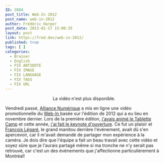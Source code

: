 ```yaml
---
ID: 2884
post_title: Web-In 2012
post_name: web-in-2012
author: Frédéric Harper
post_date: 2013-01-17 15:00:35
layout: post
link: https://fred.dev/web-in-2012/
published: true
tags: [ ]
categories:
  - Brainer
  - English
  - FIX ANTIDOTE
  - FIX IMAGE
  - FIX LANGUAGE
  - FIX TAGS
  - FIX URL
---
```

<p style="text-align:center">La vidéo n'est plus disponible.</p><p>Vendredi passé, <a href="https://www.alliancenumerique.com/index.aspx" target="_blank" rel="noopener noreferrer">Alliance Numérique</a> a mis en ligne une vidéo promotionnelle du <a href="https://mtldgtl.com/fr/web-in/" target="_blank" rel="noopener noreferrer">Web-In </a>basée sur l'édition de 2012 qui a eu lieu en novembre dernier. Lors de la première édition, <a title="Un TabletteCamp à Montréal" href="https://fred.dev/un-tablettecamp-a-montreal/">j'avais animé le Tablette Camp</a> et cette année, <a title="Mobile First au Web-In" href="https://fred.dev/mobile-first-au-web-in/">j'ai fait le keynote d'ouverture</a>. Ce fut un plaisir et <a href="https://twitter.com/FrLegare" target="_blank" rel="noopener noreferrer">François Légaré</a>, le grand manitou derrière l'événement, avait dû s'en apercevoir, car il m'avait demandé de partager mon expérience à la caméra. Je dois dire que l'équipe a fait un beau travail avec cette vidéo et soyez sûre que je l'aurais partagé même si ma tronche ne n'y serait pas retrouvé, car c'est un des événements que j'affectionne particulièrement à Montréal!</p> 